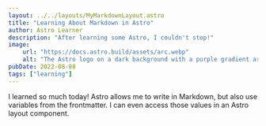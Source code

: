 ```yaml
---
layout: ../../layouts/MyMarkdownLayout.astro
title: "Learning About Markdown in Astro"
author: Astro Learner
description: "After learning some Astro, I couldn't stop!"
image:
    url: "https://docs.astro.build/assets/arc.webp"
    alt: "The Astro logo on a dark background with a purple gradient arc."
pubDate: 2022-08-08
tags: ["learning"]
---
```

I learned so much today! Astro allows me to write in Markdown, but also use variables from the frontmatter. I can even access those values in an Astro layout component.